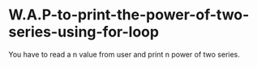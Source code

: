 # W.A.P-to-print-the-power-of-two-series-using-for-loop
You have to read a n value from user and print n power of two series. 

